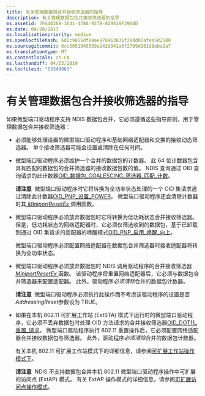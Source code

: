 ```yaml
---
title: 有关管理数据包合并接收筛选器的指导
description: 有关管理数据包合并接收筛选器的指导
ms.assetid: 7FA44368-1641-478A-927B-020619F39A0D
ms.date: 04/20/2017
ms.localizationpriority: medium
ms.openlocfilehash: 6d2c9655df84ae976963836f28dd02afea5d2580
ms.sourcegitcommit: 0cc5051945559a242d941a6f2799d161d8eba2a7
ms.translationtype: MT
ms.contentlocale: zh-CN
ms.lasthandoff: 04/23/2019
ms.locfileid: "63349863"
---
```

# <a name="guidelines-for-managing-packet-coalescing-receive-filters"></a>有关管理数据包合并接收筛选器的指导


如果微型端口驱动程序支持 NDIS 数据包合并，它必须遵循这些指导原则，用于管理数据包合并接收筛选器：

-   必须能够处理设置的微型端口驱动程序和基础网络适配器和交换的接收动态筛选器。 单个接收筛选器可能会设置或清除在任何时间。

-   微型端口驱动程序必须维护一个合并的数据包的计数器。 此 64 位计数器包含具有匹配的数据包的合并筛选器的接收数据包数的值。 NDIS 查询通过 OID 查询请求的此计数器[OID\_数据包\_COALESCING\_筛选器\_匹配\_计数](https://msdn.microsoft.com/library/windows/hardware/hh451826)。

    **请注意**  微型端口驱动程序时它将转换为全功率状态处理的一个 OID 集请求通过清除此计数器[OID\_PNP\_设置\_POWER](https://msdn.microsoft.com/library/windows/hardware/ff569780)。 微型端口驱动程序还会清除计数器时其[ *MiniportResetEx* ](https://msdn.microsoft.com/library/windows/hardware/ff559432)调用函数。

     

-   微型端口驱动程序必须放弃数据包时它将转换为低功耗状态合并接收筛选器。 但是，低功耗状态的网络适配器时，它必须仅筛选收到的数据包，基于已卸载到通过 OID 集请求的适配器的唤醒模式[OID\_PNP\_启用\_唤醒\_向上](https://msdn.microsoft.com/library/windows/hardware/ff569775)。

    微型端口驱动程序必须配置网络适配器在数据包合并筛选器时接收适配器将转换为全功率状态。

-   微型端口驱动程序必须放弃数据包时 NDIS 调用驱动程序的合并接收筛选器[ *MiniportResetEx* ](https://msdn.microsoft.com/library/windows/hardware/ff559432)函数。 该驱动程序将重置网络适配器后，它必须与数据包合并筛选器来配置适配器。 此外，驱动程序*必须清除*合并的数据包计数器。

    **请注意**  微型端口驱动程序必须执行此操作而不考虑该驱动程序的设置是否*AddressingReset*参数设为 TRUE。

     

-   如果在本机 802.11 可扩展工作站 (ExtSTA) 模式下运行时的微型端口驱动程序，它必须不丢弃数据包时处理 OID 方法请求的合并接收筛选器[OID\_DOT11\_重置\_请求](https://msdn.microsoft.com/library/windows/hardware/ff569409)。 微型端口驱动程序执行 802.11 重置操作后，它必须配置网络适配器合并接收数据包与筛选器。 此外，驱动程序*必须清除*合并的数据包计数器。

    有关本机 802.11 可扩展工作站模式下的详细信息，请参阅[可扩展工作站操作模式下](https://docs.microsoft.com/previous-versions/windows/hardware/wireless/extensible-station-operation-mode)。

    **请注意**  NDIS 不支持数据包合并本机 802.11 微型端口驱动程序操作中可扩展的访问点 (ExtAP) 模式。 有关 ExtAP 操作模式的详细信息，请参阅[可扩展访问点操作模式](https://docs.microsoft.com/previous-versions/windows/hardware/wireless/extensible-access-point-operation-mode)。

     

 

 





